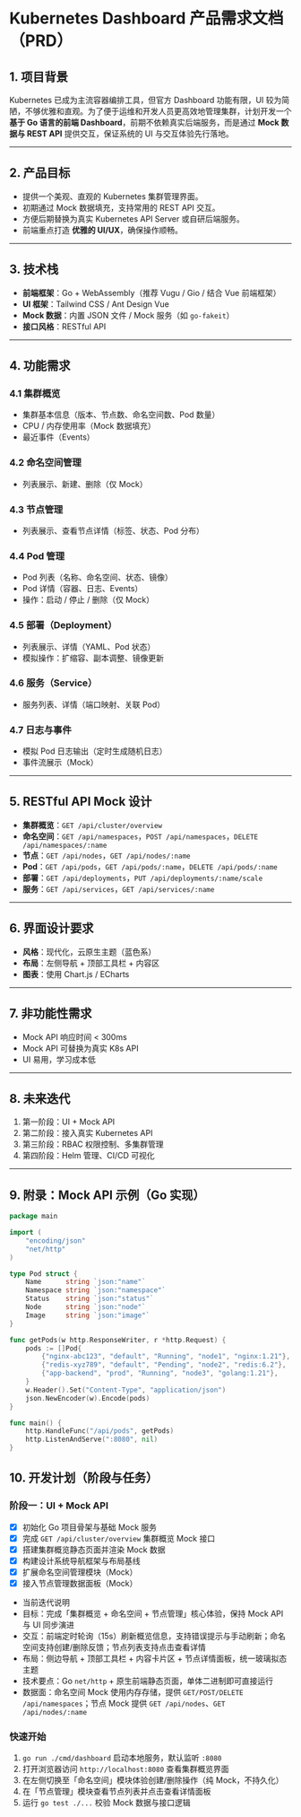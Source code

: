 # Kubernetes Dashboard 产品需求文档（PRD）

## 1. 项目背景
Kubernetes 已成为主流容器编排工具，但官方 Dashboard 功能有限，UI 较为简陋，不够优雅和直观。为了便于运维和开发人员更高效地管理集群，计划开发一个 **基于 Go 语言的前端 Dashboard**，前期不依赖真实后端服务，而是通过 **Mock 数据与 REST API** 提供交互，保证系统的 UI 与交互体验先行落地。

---

## 2. 产品目标
- 提供一个美观、直观的 Kubernetes 集群管理界面。  
- 初期通过 Mock 数据填充，支持常用的 REST API 交互。  
- 方便后期替换为真实 Kubernetes API Server 或自研后端服务。  
- 前端重点打造 **优雅的 UI/UX**，确保操作顺畅。  

---

## 3. 技术栈
- **前端框架**：Go + WebAssembly（推荐 Vugu / Gio / 结合 Vue 前端框架）  
- **UI 框架**：Tailwind CSS / Ant Design Vue  
- **Mock 数据**：内置 JSON 文件 / Mock 服务（如 `go-fakeit`）  
- **接口风格**：RESTful API  

---

## 4. 功能需求
### 4.1 集群概览
- 集群基本信息（版本、节点数、命名空间数、Pod 数量）  
- CPU / 内存使用率（Mock 数据填充）  
- 最近事件（Events）  

### 4.2 命名空间管理
- 列表展示、新建、删除（仅 Mock）  

### 4.3 节点管理
- 列表展示、查看节点详情（标签、状态、Pod 分布）  

### 4.4 Pod 管理
- Pod 列表（名称、命名空间、状态、镜像）  
- Pod 详情（容器、日志、Events）  
- 操作：启动 / 停止 / 删除（仅 Mock）  

### 4.5 部署（Deployment）
- 列表展示、详情（YAML、Pod 状态）  
- 模拟操作：扩缩容、副本调整、镜像更新  

### 4.6 服务（Service）
- 服务列表、详情（端口映射、关联 Pod）  

### 4.7 日志与事件
- 模拟 Pod 日志输出（定时生成随机日志）  
- 事件流展示（Mock）  

---

## 5. RESTful API Mock 设计
- **集群概览**：`GET /api/cluster/overview`  
- **命名空间**：`GET /api/namespaces`，`POST /api/namespaces`，`DELETE /api/namespaces/:name`  
- **节点**：`GET /api/nodes`，`GET /api/nodes/:name`  
- **Pod**：`GET /api/pods`，`GET /api/pods/:name`，`DELETE /api/pods/:name`  
- **部署**：`GET /api/deployments`，`PUT /api/deployments/:name/scale`  
- **服务**：`GET /api/services`，`GET /api/services/:name`  

---

## 6. 界面设计要求
- **风格**：现代化，云原生主题（蓝色系）  
- **布局**：左侧导航 + 顶部工具栏 + 内容区  
- **图表**：使用 Chart.js / ECharts  

---

## 7. 非功能性需求
- Mock API 响应时间 < 300ms  
- Mock API 可替换为真实 K8s API  
- UI 易用，学习成本低  

---

## 8. 未来迭代
1. 第一阶段：UI + Mock API  
2. 第二阶段：接入真实 Kubernetes API  
3. 第三阶段：RBAC 权限控制、多集群管理  
4. 第四阶段：Helm 管理、CI/CD 可视化  

---

## 9. 附录：Mock API 示例（Go 实现）

```go
package main

import (
    "encoding/json"
    "net/http"
)

type Pod struct {
    Name      string `json:"name"`
    Namespace string `json:"namespace"`
    Status    string `json:"status"`
    Node      string `json:"node"`
    Image     string `json:"image"`
}

func getPods(w http.ResponseWriter, r *http.Request) {
    pods := []Pod{
        {"nginx-abc123", "default", "Running", "node1", "nginx:1.21"},
        {"redis-xyz789", "default", "Pending", "node2", "redis:6.2"},
        {"app-backend", "prod", "Running", "node3", "golang:1.21"},
    }
    w.Header().Set("Content-Type", "application/json")
    json.NewEncoder(w).Encode(pods)
}

func main() {
    http.HandleFunc("/api/pods", getPods)
    http.ListenAndServe(":8080", nil)
}
```
## 10. 开发计划（阶段与任务）

### 阶段一：UI + Mock API
- [x] 初始化 Go 项目骨架与基础 Mock 服务
- [x] 完成 `GET /api/cluster/overview` 集群概览 Mock 接口
- [x] 搭建集群概览静态页面并渲染 Mock 数据
- [x] 构建设计系统导航框架与布局基线
- [x] 扩展命名空间管理模块（Mock）
- [x] 接入节点管理数据面板（Mock）

- 当前迭代说明
- 目标：完成「集群概览 + 命名空间 + 节点管理」核心体验，保持 Mock API 与 UI 同步演进
- 交互：前端定时轮询（15s）刷新概览信息，支持错误提示与手动刷新；命名空间支持创建/删除反馈；节点列表支持点击查看详情
- 布局：侧边导航 + 顶部工具栏 + 内容卡片区 + 节点详情面板，统一玻璃拟态主题
- 技术要点：Go `net/http` + 原生前端静态页面，单体二进制即可直接运行
- 数据面：命名空间 Mock 使用内存存储，提供 `GET/POST/DELETE /api/namespaces`；节点 Mock 提供 `GET /api/nodes`、`GET /api/nodes/:name`

### 快速开始
1. `go run ./cmd/dashboard` 启动本地服务，默认监听 `:8080`
2. 打开浏览器访问 `http://localhost:8080` 查看集群概览界面
3. 在左侧切换至「命名空间」模块体验创建/删除操作（纯 Mock，不持久化）
4. 在「节点管理」模块查看节点列表并点击查看详情面板
5. 运行 `go test ./...` 校验 Mock 数据与接口逻辑
